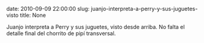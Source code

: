 date: 2010-09-09 22:00:00
slug: juanjo-interpreta-a-perry-y-sus-juguetes-visto
title: None

Juanjo interpreta a Perry y sus juguetes, visto desde arriba. No falta el detalle final del chorrito de pipí transversal.

